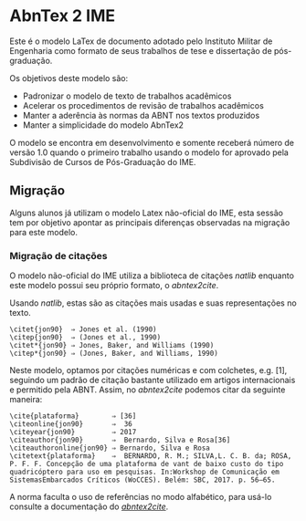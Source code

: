 # AbnTex 2 IME

Este é o modelo LaTex de documento adotado pelo Instituto Militar de Engenharia como formato de seus trabalhos de tese e dissertação de pós-graduação.

Os objetivos deste modelo são:

- Padronizar o modelo de texto de trabalhos acadêmicos
- Acelerar os procedimentos de revisão de trabalhos acadêmicos
- Manter a aderência às normas da ABNT nos textos produzidos
- Manter a simplicidade do modelo AbnTex2

O modelo se encontra em desenvolvimento e somente receberá número de versão 1.0 quando o primeiro trabalho usando o modelo for aprovado pela Subdivisão de Cursos de Pós-Graduação do IME.

## Migração

Alguns alunos já utilizam o modelo Latex não-oficial do IME, esta sessão tem por objetivo apontar as principais diferenças observadas na migração para este modelo.

### Migração de citações

O modelo não-oficial do IME utiliza a biblioteca de citações *natlib* enquanto este modelo possui seu próprio formato, o *abntex2cite*.

Usando *natlib*, estas são as citações mais usadas e suas representações no texto.

```
\citet{jon90}  ⇒ Jones et al. (1990)
\citep{jon90}  ⇒ (Jones et al., 1990)
\citet*{jon90} ⇒ Jones, Baker, and Williams (1990)
\citep*{jon90} ⇒ (Jones, Baker, and Williams, 1990)
```

Neste modelo, optamos por citações numéricas e com colchetes, e.g. [1], seguindo um padrão de citação bastante utilizado em artigos internacionais e permitido pela ABNT. Assim, no *abntex2cite* podemos citar da seguinte maneira:

```
\cite{plataforma}        ⇒ [36]
\citeonline{jon90}       ⇒  36
\citeyear{jon90}         ⇒ 2017
\citeauthor{jon90}       ⇒  Bernardo, Silva e Rosa[36]
\citeauthoronline{jon90} ⇒ Bernardo, Silva e Rosa
\citetext{plataforma}    ⇒  BERNARDO, R. M.; SILVA,L. C. B. da; ROSA, P. F. F. Concepção de uma plataforma de vant de baixo custo do tipo quadricóptero para uso em pesquisas. In:Workshop de Comunicação em SistemasEmbarcados Críticos (WoCCES). Belém: SBC, 2017. p. 56–65.
```

A norma faculta o uso de referências no modo alfabético, para usá-lo consulte a documentação do [*abntex2cite*](http://mirrors.ibiblio.org/CTAN/macros/latex/contrib/abntex2/doc/abntex2cite.pdf).
